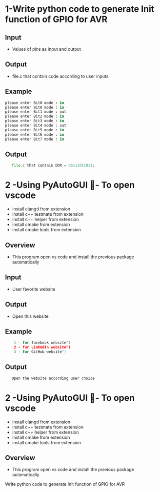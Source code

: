 # 1-Write python code to generate Init function of GPIO for AVR

## Input 
   - Values of pins as input and output
## Output
  - file.c that contain code according to user inputs  
## Example 
```python
please enter Bit0 mode : in
please enter Bit0 mode : in
please enter Bit1 mode : out
please enter Bit2 mode : in
please enter Bit3 mode : in
please enter Bit4 mode : out
please enter Bit5 mode : in
please enter Bit6 mode : in
please enter Bit7 mode : in

```
## Output 
```python
   file.c that contain DDR = 0b111011011;
```

# 2 -Using PyAutoGUI - To open vscode 
- install clangd from extension
- install c++ testmate  from extension
- install c++ helper  from extension
- install cmake  from extension
- install cmake tools  from extension
  
## Overview
- This program open vs code and install the previous package automatically


## Input 
   - User favorite website 
## Output
  - Open this website
## Example 
```python
    1 - for facebook website")
    2 - for LinkedIn website")
    3 - for GitHub website")
```
## Output 
```python
   Open the website according user choice
```

# 2 -Using PyAutoGUI - To open vscode 
- install clangd from extension
- install c++ testmate  from extension
- install c++ helper  from extension
- install cmake  from extension
- install cmake tools  from extension
  
## Overview
- This program open vs code and install the previous package automatically



















Write python code
to generate Init
function of GPIO
for AVR
